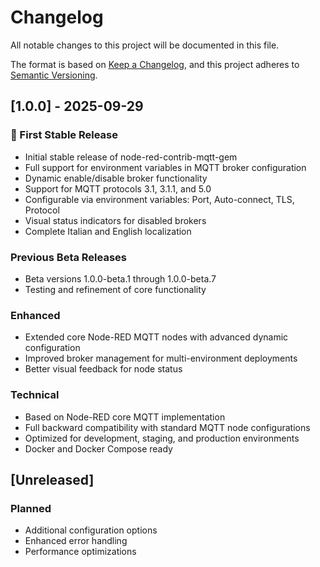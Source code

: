 # Changelog

All notable changes to this project will be documented in this file.

The format is based on [Keep a Changelog](https://keepachangelog.com/en/1.0.0/),
and this project adheres to [Semantic Versioning](https://semver.org/spec/v2.0.0.html).

## [1.0.0] - 2025-09-29

### 🎉 First Stable Release
- Initial stable release of node-red-contrib-mqtt-gem
- Full support for environment variables in MQTT broker configuration
- Dynamic enable/disable broker functionality
- Support for MQTT protocols 3.1, 3.1.1, and 5.0
- Configurable via environment variables: Port, Auto-connect, TLS, Protocol
- Visual status indicators for disabled brokers
- Complete Italian and English localization

### Previous Beta Releases
- Beta versions 1.0.0-beta.1 through 1.0.0-beta.7
- Testing and refinement of core functionality

### Enhanced
- Extended core Node-RED MQTT nodes with advanced dynamic configuration
- Improved broker management for multi-environment deployments
- Better visual feedback for node status

### Technical
- Based on Node-RED core MQTT implementation
- Full backward compatibility with standard MQTT node configurations
- Optimized for development, staging, and production environments
- Docker and Docker Compose ready

## [Unreleased]

### Planned
- Additional configuration options
- Enhanced error handling
- Performance optimizations